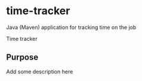 # time-tracker
Java (Maven) application for tracking time on the job

Time tracker

## Purpose
Add some description here
